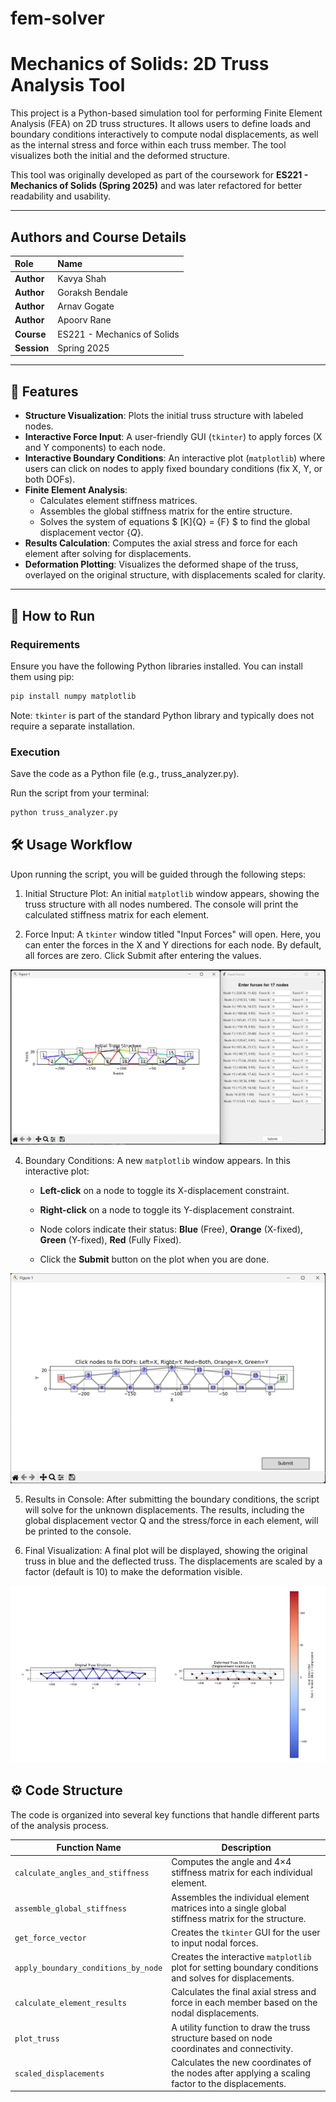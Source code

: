 # fem-solver
# Mechanics of Solids: 2D Truss Analysis Tool

This project is a Python-based simulation tool for performing Finite Element Analysis (FEA) on 2D truss structures. It allows users to define loads and boundary conditions interactively to compute nodal displacements, as well as the internal stress and force within each truss member. The tool visualizes both the initial and the deformed structure.

This tool was originally developed as part of the coursework for **ES221 - Mechanics of Solids (Spring 2025)** and was later refactored for better readability and usability.

---

## Authors and Course Details

| Role      | Name             |
| :-------- | :--------------- |
| **Author** | Kavya Shah       |
| **Author** | Goraksh Bendale  |
| **Author** | Arnav Gogate     |
| **Author** | Apoorv Rane      |
| **Course** | ES221 - Mechanics of Solids |
| **Session** | Spring 2025      |

---

## 🚀 Features

* **Structure Visualization**: Plots the initial truss structure with labeled nodes.
* **Interactive Force Input**: A user-friendly GUI (`tkinter`) to apply forces (X and Y components) to each node.
* **Interactive Boundary Conditions**: An interactive plot (`matplotlib`) where users can click on nodes to apply fixed boundary conditions (fix X, Y, or both DOFs).
* **Finite Element Analysis**:
    * Calculates element stiffness matrices.
    * Assembles the global stiffness matrix for the entire structure.
    * Solves the system of equations $ [K]\{Q\} = \{F\} $ to find the global displacement vector $\{Q\}$.
* **Results Calculation**: Computes the axial stress and force for each element after solving for displacements.
* **Deformation Plotting**: Visualizes the deformed shape of the truss, overlayed on the original structure, with displacements scaled for clarity.

---

## 🔧 How to Run

### Requirements

Ensure you have the following Python libraries installed. You can install them using pip:

```bash
pip install numpy matplotlib
```
Note: ```tkinter``` is part of the standard Python library and typically does not require a separate installation.

### Execution
Save the code as a Python file (e.g., truss_analyzer.py).

Run the script from your terminal:

```Bash
python truss_analyzer.py
```

## 🛠️ Usage Workflow
Upon running the script, you will be guided through the following steps:

1. Initial Structure Plot: An initial ```matplotlib``` window appears, showing the truss structure with all nodes numbered. The console will print the calculated stiffness matrix for each element.

2. Force Input: A ```tkinter``` window titled "Input Forces" will open. Here, you can enter the forces in the X and Y directions for each node. By default, all forces are zero. Click Submit after entering the values.

![Force Input](images/input-forces.jpg)

4. Boundary Conditions: A new ```matplotlib``` window appears. In this interactive plot:

    - **Left-click** on a node to toggle its X-displacement constraint.

    - **Right-click** on a node to toggle its Y-displacement constraint.

    - Node colors indicate their status: **Blue** (Free), **Orange** (X-fixed), **Green** (Y-fixed), **Red** (Fully Fixed).

    - Click the **Submit** button on the plot when you are done.
  
![Fix DOF](images/fix-dof.jpg)

5. Results in Console: After submitting the boundary conditions, the script will solve for the unknown displacements. The results, including the global displacement vector Q and the stress/force in each element, will be printed to the console.

6. Final Visualization: A final plot will be displayed, showing the original truss in blue and the deflected truss. The displacements are scaled by a factor (default is 10) to make the deformation visible.

![Results](images/result.jpeg)

## ⚙️ Code Structure
The code is organized into several key functions that handle different parts of the analysis process.

| Function Name                         | Description                                                                                         |
|--------------------------------------|-----------------------------------------------------------------------------------------------------|
| `calculate_angles_and_stiffness`     | Computes the angle and 4×4 stiffness matrix for each individual element.                           |
| `assemble_global_stiffness`          | Assembles the individual element matrices into a single global stiffness matrix for the structure. |
| `get_force_vector`                   | Creates the `tkinter` GUI for the user to input nodal forces.                                      |
| `apply_boundary_conditions_by_node`  | Creates the interactive `matplotlib` plot for setting boundary conditions and solves for displacements. |
| `calculate_element_results`          | Calculates the final axial stress and force in each member based on the nodal displacements.       |
| `plot_truss`                         | A utility function to draw the truss structure based on node coordinates and connectivity.          |
| `scaled_displacements`               | Calculates the new coordinates of the nodes after applying a scaling factor to the displacements.  |
